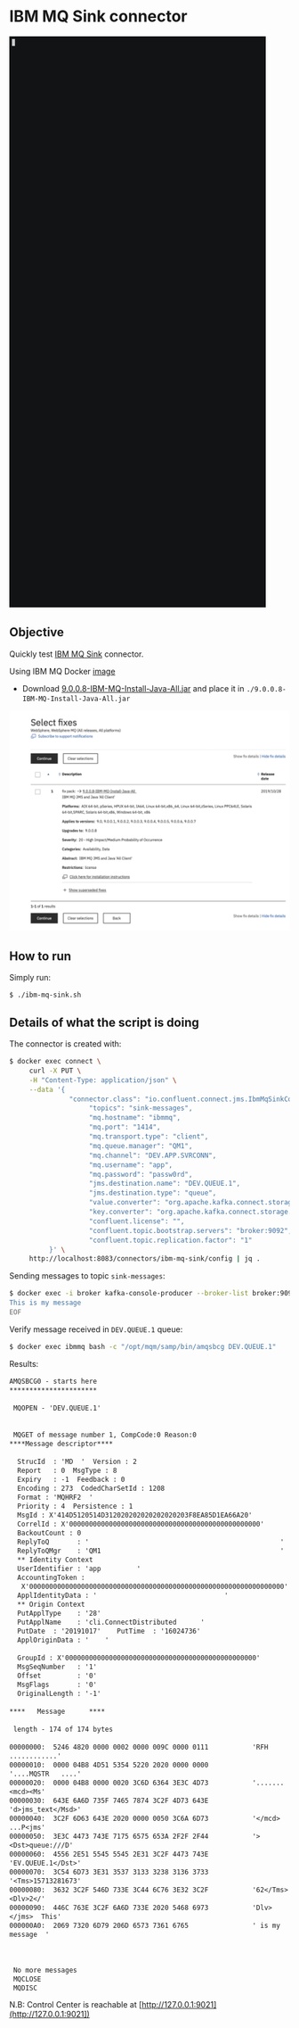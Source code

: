 # IBM MQ Sink connector

![asciinema](asciinema.gif)

## Objective

Quickly test [IBM MQ Sink](https://docs.confluent.io/current/connect/kafka-connect-ibmmq/sink/index.html#quick-start) connector.

Using IBM MQ Docker [image](https://hub.docker.com/r/ibmcom/mq/)

* Download [9.0.0.8-IBM-MQ-Install-Java-All.jar](https://www-945.ibm.com/support/fixcentral/swg/selectFixes?product=ibm%2FWebSphere%2FWebSphere+MQ&fixids=9.0.0.4-IBM-MQ-Install-Java-All&source=dbluesearch&function=fixId&parent=ibm/WebSphere) and place it in `./9.0.0.8-IBM-MQ-Install-Java-All.jar`

![IBM download page](Screenshot1.png)

## How to run

Simply run:

```
$ ./ibm-mq-sink.sh
```

## Details of what the script is doing

The connector is created with:

```bash
$ docker exec connect \
     curl -X PUT \
     -H "Content-Type: application/json" \
     --data '{
               "connector.class": "io.confluent.connect.jms.IbmMqSinkConnector",
                    "topics": "sink-messages",
                    "mq.hostname": "ibmmq",
                    "mq.port": "1414",
                    "mq.transport.type": "client",
                    "mq.queue.manager": "QM1",
                    "mq.channel": "DEV.APP.SVRCONN",
                    "mq.username": "app",
                    "mq.password": "passw0rd",
                    "jms.destination.name": "DEV.QUEUE.1",
                    "jms.destination.type": "queue",
                    "value.converter": "org.apache.kafka.connect.storage.StringConverter",
                    "key.converter": "org.apache.kafka.connect.storage.StringConverter",
                    "confluent.license": "",
                    "confluent.topic.bootstrap.servers": "broker:9092",
                    "confluent.topic.replication.factor": "1"
          }' \
     http://localhost:8083/connectors/ibm-mq-sink/config | jq .
```

Sending messages to topic `sink-messages`:

```bash
$ docker exec -i broker kafka-console-producer --broker-list broker:9092 --topic sink-messages << EOF
This is my message
EOF
```

Verify message received in `DEV.QUEUE.1` queue:

```bash
$ docker exec ibmmq bash -c "/opt/mqm/samp/bin/amqsbcg DEV.QUEUE.1"
```

Results:

```
AMQSBCG0 - starts here
**********************

 MQOPEN - 'DEV.QUEUE.1'


 MQGET of message number 1, CompCode:0 Reason:0
****Message descriptor****

  StrucId  : 'MD  '  Version : 2
  Report   : 0  MsgType : 8
  Expiry   : -1  Feedback : 0
  Encoding : 273  CodedCharSetId : 1208
  Format : 'MQHRF2  '
  Priority : 4  Persistence : 1
  MsgId : X'414D5120514D312020202020202020203F8EA85D1EA66A20'
  CorrelId : X'000000000000000000000000000000000000000000000000'
  BackoutCount : 0
  ReplyToQ       : '                                                '
  ReplyToQMgr    : 'QM1                                             '
  ** Identity Context
  UserIdentifier : 'app         '
  AccountingToken :
   X'0000000000000000000000000000000000000000000000000000000000000000'
  ApplIdentityData : '                                '
  ** Origin Context
  PutApplType    : '28'
  PutApplName    : 'cli.ConnectDistributed      '
  PutDate  : '20191017'    PutTime  : '16024736'
  ApplOriginData : '    '

  GroupId : X'000000000000000000000000000000000000000000000000'
  MsgSeqNumber   : '1'
  Offset         : '0'
  MsgFlags       : '0'
  OriginalLength : '-1'

****   Message      ****

 length - 174 of 174 bytes

00000000:  5246 4820 0000 0002 0000 009C 0000 0111           'RFH ............'
00000010:  0000 04B8 4D51 5354 5220 2020 0000 0000           '....MQSTR   ....'
00000020:  0000 04B8 0000 0020 3C6D 6364 3E3C 4D73           '....... <mcd><Ms'
00000030:  643E 6A6D 735F 7465 7874 3C2F 4D73 643E           'd>jms_text</Msd>'
00000040:  3C2F 6D63 643E 2020 0000 0050 3C6A 6D73           '</mcd>  ...P<jms'
00000050:  3E3C 4473 743E 7175 6575 653A 2F2F 2F44           '><Dst>queue:///D'
00000060:  4556 2E51 5545 5545 2E31 3C2F 4473 743E           'EV.QUEUE.1</Dst>'
00000070:  3C54 6D73 3E31 3537 3133 3238 3136 3733           '<Tms>15713281673'
00000080:  3632 3C2F 546D 733E 3C44 6C76 3E32 3C2F           '62</Tms><Dlv>2</'
00000090:  446C 763E 3C2F 6A6D 733E 2020 5468 6973           'Dlv></jms>  This'
000000A0:  2069 7320 6D79 206D 6573 7361 6765                ' is my message  '



 No more messages
 MQCLOSE
 MQDISC
```

N.B: Control Center is reachable at [http://127.0.0.1:9021](http://127.0.0.1:9021])
